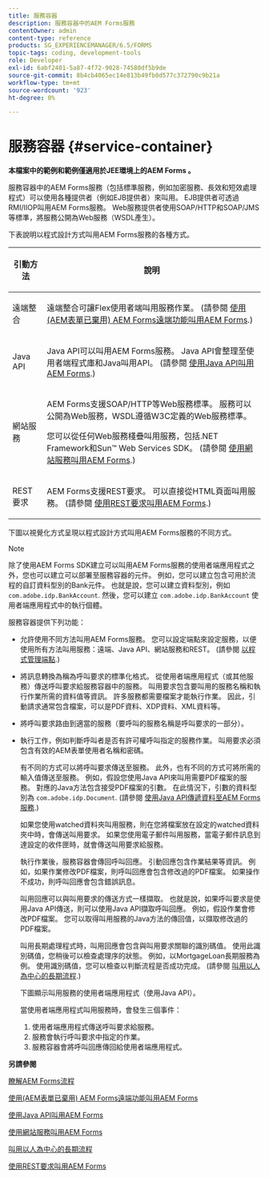 ```yaml
---
title: 服務容器
description: 服務容器中的AEM Forms服務
contentOwner: admin
content-type: reference
products: SG_EXPERIENCEMANAGER/6.5/FORMS
topic-tags: coding, development-tools
role: Developer
exl-id: 6abf2401-5a87-4f72-9028-74580df5b9de
source-git-commit: 8b4cb4065ec14e813b49fb0d577c372790c9b21a
workflow-type: tm+mt
source-wordcount: '923'
ht-degree: 0%

---
```


# 服務容器 {#service-container}

**本檔案中的範例和範例僅適用於JEE環境上的AEM Forms 。**

服務容器中的AEM Forms服務（包括標準服務，例如加密服務、長效和短效處理程式）可以使用各種提供者（例如EJB提供者）來叫用。 EJB提供者可透過RMI/IIOP叫用AEM Forms服務。 Web服務提供者使用SOAP/HTTP和SOAP/JMS等標準，將服務公開為Web服務（WSDL產生）。

下表說明以程式設計方式叫用AEM Forms服務的各種方式。

<table>
 <thead>
  <tr>
   <th><p>引動方法</p></th>
   <th><p>說明</p></th>
  </tr>
 </thead>
 <tbody>
  <tr>
   <td><p>遠端整合</p></td>
   <td><p>遠端整合可讓Flex使用者端叫用服務作業。 (請參閱 <a href="/help/forms/developing/invoking-aem-forms-using-remoting.md#invoking-aem-forms-using-remoting">使用(AEM表單已棄用) AEM Forms遠端功能叫用AEM Forms</a>.)</p></td>
  </tr>
  <tr>
   <td><p>Java API</p></td>
   <td><p>Java API可以叫用AEM Forms服務。 Java API會整理至使用者端程式庫和Java叫用API。 (請參閱 <a href="/help/forms/developing/invoking-aem-forms-using-java.md#invoking-aem-forms-using-the-java-api">使用Java API叫用AEM Forms</a>.)</p></td>
  </tr>
  <tr>
   <td><p>網站服務</p></td>
   <td><p>AEM Forms支援SOAP/HTTP等Web服務標準。 服務可以公開為Web服務，WSDL遵循W3C定義的Web服務標準。</p><p>您可以從任何Web服務棧疊叫用服務，包括.NET Framework和Sun™ Web Services SDK。 (請參閱 <a href="/help/forms/developing/invoking-aem-forms-using-web.md#invoking-aem-forms-using-web-services">使用網站服務叫用AEM Forms</a>.)</p></td>
  </tr>
  <tr>
   <td><p>REST要求</p></td>
   <td><p>AEM Forms支援REST要求。 可以直接從HTML頁面叫用服務。 (請參閱 <a href="/help/forms/developing/invoking-aem-forms-using-rest.md#invoking-aem-forms-using-rest-requests">使用REST要求叫用AEM Forms</a>.)</p></td>
  </tr>
 </tbody>
</table>

下圖以視覺化方式呈現以程式設計方式叫用AEM Forms服務的不同方式。

>[!NOTE]
>
>除了使用AEM Forms SDK建立可以叫用AEM Forms服務的使用者端應用程式之外，您也可以建立可以部署至服務容器的元件。 例如，您可以建立包含可用於流程的自訂資料型別的Bank元件。 也就是說，您可以建立資料型別，例如 `com.adobe.idp.BankAccount`. 然後，您可以建立 `com.adobe.idp.BankAccount` 使用者端應用程式中的執行個體。

服務容器提供下列功能：

* 允許使用不同方法叫用AEM Forms服務。 您可以設定端點來設定服務，以便使用所有方法叫用服務：遠端、Java API、網站服務和REST。 (請參閱 [以程式管理端點](/help/forms/developing/programmatically-endpoints.md#programmatically-managing-endpoints).)
* 將訊息轉換為稱為呼叫要求的標準化格式。 從使用者端應用程式（或其他服務）傳送呼叫要求給服務容器中的服務。 叫用要求包含要叫用的服務名稱和執行作業所需的資料值等資訊。 許多服務都需要檔案才能執行作業。 因此，引動請求通常包含檔案，可以是PDF資料、XDP資料、XML資料等。
* 將呼叫要求路由到適當的服務（要呼叫的服務名稱是呼叫要求的一部分）。
* 執行工作，例如判斷呼叫者是否有許可權呼叫指定的服務作業。 叫用要求必須包含有效的AEM表單使用者名稱和密碼。

  有不同的方式可以將呼叫要求傳送至服務。 此外，也有不同的方式可將所需的輸入值傳送至服務。 例如，假設您使用Java API來叫用需要PDF檔案的服務。 對應的Java方法包含接受PDF檔案的引數。 在此情況下，引數的資料型別為 `com.adobe.idp.Document`. (請參閱 [使用Java API傳遞資料至AEM Forms服務](/help/forms/developing/invoking-aem-forms-using-java.md#passing-data-to-aem-forms-services-using-the-java-api).)

  如果您使用watched資料夾叫用服務，則在您將檔案放在設定的watched資料夾中時，會傳送叫用要求。 如果您使用電子郵件叫用服務，當電子郵件訊息到達設定的收件匣時，就會傳送叫用要求給服務。

  執行作業後，服務容器會傳回呼叫回應。 引動回應包含作業結果等資訊。 例如，如果作業修改PDF檔案，則呼叫回應會包含修改過的PDF檔案。 如果操作不成功，則呼叫回應會包含錯誤訊息。

  叫用回應可以與叫用要求的傳送方式一樣擷取。 也就是說，如果呼叫要求是使用Java API傳送，則可以使用Java API擷取呼叫回應。 例如，假設作業會修改PDF檔案。 您可以取得叫用服務的Java方法的傳回值，以擷取修改過的PDF檔案。

  叫用長期處理程式時，叫用回應會包含與叫用要求關聯的識別碼值。 使用此識別碼值，您稍後可以檢查處理序的狀態。 例如，以MortgageLoan長期服務為例。 使用識別碼值，您可以檢查以判斷流程是否成功完成。 (請參閱 [叫用以人為中心的長期流程](/help/forms/developing/invoking-human-centric-long-lived.md#invoking-human-centric-long-lived-processes).)

  下圖顯示叫用服務的使用者端應用程式（使用Java API）。

  當使用者端應用程式叫用服務時，會發生三個事件：

   1. 使用者端應用程式傳送呼叫要求給服務。
   1. 服務會執行呼叫要求中指定的作業。
   1. 服務容器會將呼叫回應傳回給使用者端應用程式。

**另請參閱**

[瞭解AEM Forms流程](/help/forms/developing/aem-forms-processes.md#understanding-aem-forms-processes)

[使用(AEM表單已棄用) AEM Forms遠端功能叫用AEM Forms](/help/forms/developing/invoking-aem-forms-using-remoting.md#invoking-aem-forms-using-remoting)

[使用Java API叫用AEM Forms](/help/forms/developing/invoking-aem-forms-using-java.md#invoking-aem-forms-using-the-java-api)

[使用網站服務叫用AEM Forms](/help/forms/developing/invoking-aem-forms-using-web.md#invoking-aem-forms-using-web-services)

[叫用以人為中心的長期流程](/help/forms/developing/invoking-human-centric-long-lived.md#invoking-human-centric-long-lived-processes)

[使用REST要求叫用AEM Forms](/help/forms/developing/invoking-aem-forms-using-rest.md#invoking-aem-forms-using-rest-requests)
